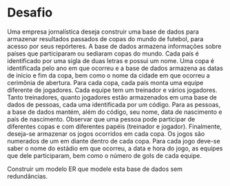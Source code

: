 # Desafio

Uma empresa jornalística deseja construir uma base de dados para armazenar resultados passados de copas do mundo de futebol, para acesso por seus repórteres.
A base de dados armazena informações sobre países que participaram ou sediaram copas do mundo. Cada país é identificado por uma sigla de duas letras e possui um nome. Uma copa é identificada pelo ano em que ocorreu e a base de dados armazena as datas de início e fim da copa, bem como o nome da cidade em que ocorreu a cerimônia de abertura.
Para cada copa, cada país monta uma equipe diferente de jogadores. Cada equipe tem um treinador e vários jogadores. Tanto treinadores, quanto jogadores estão armazenados em uma base de dados de pessoas, cada uma identificada por um código. Para as pessoas, a base de dados mantém, além do código, seu nome, data de nascimento e país de nascimento. Observar que uma pessoa pode participar de diferentes copas e com diferentes papéis (treinador e jogador). Finalmente, deseja-se armazenar os jogos ocorridos em cada copa. Os jogos são numerados de um em diante dentro de cada copa. Para cada jogo deve-se saber o nome do estádio em que ocorreu, a data e hora do jogo, as equipes que dele participaram, bem como o número de gols de cada equipe.

Construir um modelo ER que modele esta base de dados sem redundâncias.